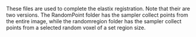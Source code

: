 These files are used to complete the elastix registration. Note that their are two versions. The RandomPoint folder has the sampler collect points from the entire image, while the randomregion folder has the sampler collect points from a selected random voxel of a set region size. 
